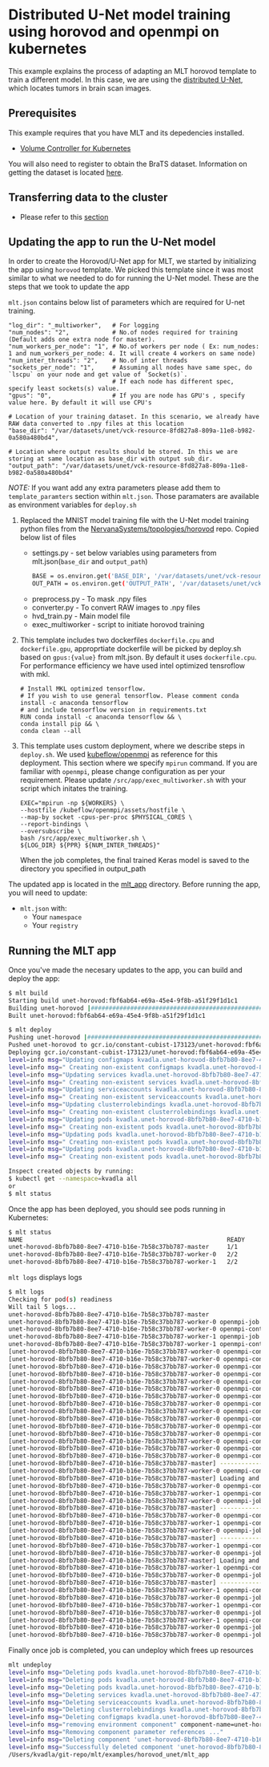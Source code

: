 # Distributed U-Net model training using horovod and openmpi on kubernetes

This example explains the process of adapting an MLT horovod template to train
a different model.  In this case, we are using the [distributed U-Net](https://github.com/NervanaSystems/topologies/tree/master/distributed_unet/Horovod),
which locates tumors in brain scan images.

## Prerequisites

This example requires that you have MLT and its depedencies installed.
- [Volume Controller for Kubernetes](https://github.com/kubeflow/experimental-kvc/blob/master/docs/ops.md#installing-the-controller)

You will also need to register to obtain the BraTS dataset.
Information on getting the dataset is located [here](https://github.com/NervanaSystems/topologies/tree/master/distributed_unet#required-data).

## Transferring data to the cluster

* Please refer to this [section](https://github.com/IntelAI/mlt/tree/master/examples/distributed_unet#transferring-data-to-the-cluster)

## Updating the app to run the U-Net model

In order to create the Horovod/U-Net app for MLT, we started by initializing
the app using `horovod` template.  We picked this template since
it was most similar to what we needed to do for running the U-Net model.
These are the steps that we took to update the app

`mlt.json` contains below list of parameters which are required for U-net training.

    "log_dir": "_multiworker",   # For logging
    "num_nodes": "2",            # No.of nodes required for training (Default adds one extra node for master).
    "num_workers_per_node": "1", # No.of workers per node ( Ex: num_nodes: 1 and num_workers_per_node: 4. It will create 4 workers on same node)
    "num_inter_threads": "2",    # No.of inter threads
    "sockets_per_node": "1",     # Assuming all nodes have same spec, do `lscpu` on your node and get value of `Socket(s)`.
                                 # If each node has different spec, specify least sockets(s) value.
    "gpus": "0",                 # If you are node has GPU's , specify value here. By default it will use CPU's

    # Location of your training dataset. In this scenario, we already have RAW data converted to .npy files at this location
    "base_dir": "/var/datasets/unet/vck-resource-8fd827a8-809a-11e8-b982-0a580a480bd4",

    # Location where output results should be stored. In this we are storing at same location as base_dir with output sub_dir.
    "output_path": "/var/datasets/unet/vck-resource-8fd827a8-809a-11e8-b982-0a580a480bd4"


 *NOTE:* If you want add any extra parameters please add them to `template_paramters` section within `mlt.json`. Those paramaters
    are available as environment variables for `deploy.sh`

 1. Replaced the MNIST model training file with the U-Net model training
 python files from the
[NervanaSystems/topologies/horovod](https://github.com/NervanaSystems/topologies/tree/master/distributed_unet/Horovod)
repo. Copied below list of files
    * settings.py - set below variables using parameters from mlt.json(`base_dir` and `output_path`)
        ```bash
        BASE = os.environ.get('BASE_DIR', '/var/datasets/unet/vck-resource-8fd827a8-809a-11e8-b982-0a580a480bd4')
        OUT_PATH = os.environ.get('OUTPUT_PATH', '/var/datasets/unet/vck-resource-8fd827a8-809a-11e8-b982-0a580a480bd4')
        ```
    * preprocess.py - To mask .npy files
    * converter.py - To convert RAW images to .npy files
    * hvd_train.py - Main model file
    * exec_multiworker - script to initiate horovod training

 2. This template includes two dockerfiles `dockerfile.cpu` and `dockerfile.gpu`, approprtiate dockerfile will be picked by
    deploy.sh based on `gpus:{value}` from mlt.json. By default it uses `dockerfile.cpu`. For performance efficiency we have used
    intel optimized tensroflow with mkl.

    ```
    # Install MKL optimized tensorflow.
    # If you wish to use general tensorflow. Please comment conda install -c anaconda tensorflow
    # and include tensorflow version in requirements.txt
    RUN conda install -c anaconda tensorflow && \
    conda install pip && \
    conda clean --all
    ```

 3. This template uses custom deployment, where we describe steps in `deploy.sh`.
    We used [kubeflow/openmpi](https://github.com/kubeflow/kubeflow/blob/master/kubeflow/openmpi/README.md) as reference for this deployment.
    This section where we specify `mpirun` command. If you are familiar with `openmpi`, please change configuration as per your
    requirement. Please update `/src/app/exec_multiworker.sh` with your script which initates the training.

    ```
    EXEC="mpirun -np ${WORKERS} \
    --hostfile /kubeflow/openmpi/assets/hostfile \
    --map-by socket -cpus-per-proc $PHYSICAL_CORES \
    --report-bindings \
    --oversubscribe \
    bash /src/app/exec_multiworker.sh \
    ${LOG_DIR} ${PPR} ${NUM_INTER_THREADS}"
    ```

    When the job completes, the final trained Keras model is saved to the directory you specified in output_path

The updated app is located in the [mlt_app](mlt_app) directory.  Before
running the app, you will need to update:

 * `mlt.json` with:
   * Your `namespace`
   * Your `registry`

## Running the MLT app

Once you've made the necesary updates to the app, you can build and
deploy the app:

```bash
$ mlt build
Starting build unet-horovod:fbf6ab64-e69a-45e4-9f8b-a51f29f1d1c1
Building unet-horovod |############################################################################################################################| (ETA:  00:00:00)
Built unet-horovod:fbf6ab64-e69a-45e4-9f8b-a51f29f1d1c1

$ mlt deploy
Pushing unet-horovod |#############################################################################################################################| (ETA:  00:00:00)
Pushed unet-horovod to gcr.io/constant-cubist-173123/unet-horovod:fbf6ab64-e69a-45e4-9f8b-a51f29f1d1c1
Deploying gcr.io/constant-cubist-173123/unet-horovod:fbf6ab64-e69a-45e4-9f8b-a51f29f1d1c1
level=info msg="Updating configmaps kvadla.unet-horovod-8bfb7b80-8ee7-4710-b16e-7b58c37bb787-assets"
level=info msg=" Creating non-existent configmaps kvadla.unet-horovod-8bfb7b80-8ee7-4710-b16e-7b58c37bb787-assets"
level=info msg="Updating services kvadla.unet-horovod-8bfb7b80-8ee7-4710-b16e-7b58c37bb787"
level=info msg=" Creating non-existent services kvadla.unet-horovod-8bfb7b80-8ee7-4710-b16e-7b58c37bb787"
level=info msg="Updating serviceaccounts kvadla.unet-horovod-8bfb7b80-8ee7-4710-b16e-7b58c37bb787"
level=info msg=" Creating non-existent serviceaccounts kvadla.unet-horovod-8bfb7b80-8ee7-4710-b16e-7b58c37bb787"
level=info msg="Updating clusterrolebindings kvadla.unet-horovod-8bfb7b80-8ee7-4710-b16e-7b58c37bb787"
level=info msg=" Creating non-existent clusterrolebindings kvadla.unet-horovod-8bfb7b80-8ee7-4710-b16e-7b58c37bb787"
level=info msg="Updating pods kvadla.unet-horovod-8bfb7b80-8ee7-4710-b16e-7b58c37bb787-master"
level=info msg=" Creating non-existent pods kvadla.unet-horovod-8bfb7b80-8ee7-4710-b16e-7b58c37bb787-master"
level=info msg="Updating pods kvadla.unet-horovod-8bfb7b80-8ee7-4710-b16e-7b58c37bb787-worker-0"
level=info msg=" Creating non-existent pods kvadla.unet-horovod-8bfb7b80-8ee7-4710-b16e-7b58c37bb787-worker-0"
level=info msg="Updating pods kvadla.unet-horovod-8bfb7b80-8ee7-4710-b16e-7b58c37bb787-worker-1"
level=info msg=" Creating non-existent pods kvadla.unet-horovod-8bfb7b80-8ee7-4710-b16e-7b58c37bb787-worker-1"

Inspect created objects by running:
$ kubectl get --namespace=kvadla all
or
$ mlt status

```

Once the app has been deployed, you should see pods running in
Kubernetes:
```bash
$ mlt status
NAME                                                         READY     STATUS    RESTARTS   AGE       IP             NODE
unet-horovod-8bfb7b80-8ee7-4710-b16e-7b58c37bb787-master     1/1       Running   0          1m        10.x.y.z       gke-node-1
unet-horovod-8bfb7b80-8ee7-4710-b16e-7b58c37bb787-worker-0   2/2       Running   0          1m        10.x1.y1.z1    gke-node-2
unet-horovod-8bfb7b80-8ee7-4710-b16e-7b58c37bb787-worker-1   2/2       Running   0          1m        10.x2.y2.z2    gke-node-3

```

`mlt logs` displays logs

```bash
$ mlt logs
Checking for pod(s) readiness
Will tail 5 logs...
unet-horovod-8bfb7b80-8ee7-4710-b16e-7b58c37bb787-master
unet-horovod-8bfb7b80-8ee7-4710-b16e-7b58c37bb787-worker-0 openmpi-job
unet-horovod-8bfb7b80-8ee7-4710-b16e-7b58c37bb787-worker-0 openmpi-controller
unet-horovod-8bfb7b80-8ee7-4710-b16e-7b58c37bb787-worker-1 openmpi-job
unet-horovod-8bfb7b80-8ee7-4710-b16e-7b58c37bb787-worker-1 openmpi-controller
[unet-horovod-8bfb7b80-8ee7-4710-b16e-7b58c37bb787-worker-0 openmpi-controller] unet-horovod-8bfb7b80-8ee7-4710-b16e-7b58c37bb787-master is in "Running" phase
[unet-horovod-8bfb7b80-8ee7-4710-b16e-7b58c37bb787-worker-0 openmpi-controller] unet-horovod-8bfb7b80-8ee7-4710-b16e-7b58c37bb787-master is in "Running" phase
[unet-horovod-8bfb7b80-8ee7-4710-b16e-7b58c37bb787-worker-0 openmpi-controller] unet-horovod-8bfb7b80-8ee7-4710-b16e-7b58c37bb787-master is in "Running" phase
[unet-horovod-8bfb7b80-8ee7-4710-b16e-7b58c37bb787-worker-0 openmpi-controller] unet-horovod-8bfb7b80-8ee7-4710-b16e-7b58c37bb787-master is in "Running" phase
[unet-horovod-8bfb7b80-8ee7-4710-b16e-7b58c37bb787-worker-0 openmpi-controller] unet-horovod-8bfb7b80-8ee7-4710-b16e-7b58c37bb787-master is in "Running" phase
[unet-horovod-8bfb7b80-8ee7-4710-b16e-7b58c37bb787-worker-0 openmpi-controller] unet-horovod-8bfb7b80-8ee7-4710-b16e-7b58c37bb787-master is in "Running" phase
[unet-horovod-8bfb7b80-8ee7-4710-b16e-7b58c37bb787-worker-0 openmpi-controller] unet-horovod-8bfb7b80-8ee7-4710-b16e-7b58c37bb787-master is in "Running" phase
[unet-horovod-8bfb7b80-8ee7-4710-b16e-7b58c37bb787-worker-0 openmpi-controller] unet-horovod-8bfb7b80-8ee7-4710-b16e-7b58c37bb787-master is in "Running" phase
[unet-horovod-8bfb7b80-8ee7-4710-b16e-7b58c37bb787-worker-0 openmpi-controller] unet-horovod-8bfb7b80-8ee7-4710-b16e-7b58c37bb787-master is in "Running" phase
[unet-horovod-8bfb7b80-8ee7-4710-b16e-7b58c37bb787-worker-0 openmpi-controller] unet-horovod-8bfb7b80-8ee7-4710-b16e-7b58c37bb787-master is in "Running" phase
[unet-horovod-8bfb7b80-8ee7-4710-b16e-7b58c37bb787-worker-0 openmpi-controller] unet-horovod-8bfb7b80-8ee7-4710-b16e-7b58c37bb787-master is in "Running" phase
[unet-horovod-8bfb7b80-8ee7-4710-b16e-7b58c37bb787-worker-0 openmpi-controller] unet-horovod-8bfb7b80-8ee7-4710-b16e-7b58c37bb787-master is in "Running" phase
[unet-horovod-8bfb7b80-8ee7-4710-b16e-7b58c37bb787-worker-0 openmpi-controller] unet-horovod-8bfb7b80-8ee7-4710-b16e-7b58c37bb787-master is in "Running" phase
[unet-horovod-8bfb7b80-8ee7-4710-b16e-7b58c37bb787-worker-0 openmpi-controller] unet-horovod-8bfb7b80-8ee7-4710-b16e-7b58c37bb787-master is in "Running" phase
[unet-horovod-8bfb7b80-8ee7-4710-b16e-7b58c37bb787-worker-0 openmpi-controller] unet-horovod-8bfb7b80-8ee7-4710-b16e-7b58c37bb787-master is in "Running" phase
[unet-horovod-8bfb7b80-8ee7-4710-b16e-7b58c37bb787-master] ----------------------------------------
[unet-horovod-8bfb7b80-8ee7-4710-b16e-7b58c37bb787-worker-0 openmpi-controller] unet-horovod-8bfb7b80-8ee7-4710-b16e-7b58c37bb787-master is in "Running" phase
[unet-horovod-8bfb7b80-8ee7-4710-b16e-7b58c37bb787-master] Loading and preprocessing test data...
[unet-horovod-8bfb7b80-8ee7-4710-b16e-7b58c37bb787-worker-0 openmpi-controller] unet-horovod-8bfb7b80-8ee7-4710-b16e-7b58c37bb787-master is in "Running" phase
[unet-horovod-8bfb7b80-8ee7-4710-b16e-7b58c37bb787-worker-1 openmpi-controller] unet-horovod-8bfb7b80-8ee7-4710-b16e-7b58c37bb787-master is in "Running" phase
[unet-horovod-8bfb7b80-8ee7-4710-b16e-7b58c37bb787-worker-0 openmpi-job] + expr 10 + 1
[unet-horovod-8bfb7b80-8ee7-4710-b16e-7b58c37bb787-master] ----------------------------------------
[unet-horovod-8bfb7b80-8ee7-4710-b16e-7b58c37bb787-worker-0 openmpi-controller] unet-horovod-8bfb7b80-8ee7-4710-b16e-7b58c37bb787-master is in "Running" phase
[unet-horovod-8bfb7b80-8ee7-4710-b16e-7b58c37bb787-worker-1 openmpi-controller] unet-horovod-8bfb7b80-8ee7-4710-b16e-7b58c37bb787-master is in "Running" phase
[unet-horovod-8bfb7b80-8ee7-4710-b16e-7b58c37bb787-worker-0 openmpi-job] + retries=11
[unet-horovod-8bfb7b80-8ee7-4710-b16e-7b58c37bb787-master] ----------------------------------------
[unet-horovod-8bfb7b80-8ee7-4710-b16e-7b58c37bb787-worker-1 openmpi-controller] unet-horovod-8bfb7b80-8ee7-4710-b16e-7b58c37bb787-master is in "Running" phase
[unet-horovod-8bfb7b80-8ee7-4710-b16e-7b58c37bb787-worker-0 openmpi-job] + [ -n  ]
[unet-horovod-8bfb7b80-8ee7-4710-b16e-7b58c37bb787-master] Loading and preprocessing test data...
[unet-horovod-8bfb7b80-8ee7-4710-b16e-7b58c37bb787-worker-1 openmpi-controller] unet-horovod-8bfb7b80-8ee7-4710-b16e-7b58c37bb787-master is in "Running" phase
[unet-horovod-8bfb7b80-8ee7-4710-b16e-7b58c37bb787-worker-0 openmpi-job] + [ -f /kubeflow/openmpi/data/.openmpi-controller/SIGTERM ]
[unet-horovod-8bfb7b80-8ee7-4710-b16e-7b58c37bb787-master] ----------------------------------------
[unet-horovod-8bfb7b80-8ee7-4710-b16e-7b58c37bb787-worker-1 openmpi-controller] unet-horovod-8bfb7b80-8ee7-4710-b16e-7b58c37bb787-master is in "Running" phase
[unet-horovod-8bfb7b80-8ee7-4710-b16e-7b58c37bb787-worker-0 openmpi-job] + sleep 10
[unet-horovod-8bfb7b80-8ee7-4710-b16e-7b58c37bb787-worker-1 openmpi-controller] unet-horovod-8bfb7b80-8ee7-4710-b16e-7b58c37bb787-master is in "Running" phase
[unet-horovod-8bfb7b80-8ee7-4710-b16e-7b58c37bb787-worker-0 openmpi-job] + expr 11 + 1
[unet-horovod-8bfb7b80-8ee7-4710-b16e-7b58c37bb787-worker-1 openmpi-controller] unet-horovod-8bfb7b80-8ee7-4710-b16e-7b58c37bb787-master is in "Running" phase
[unet-horovod-8bfb7b80-8ee7-4710-b16e-7b58c37bb787-worker-0 openmpi-job] + retries=12
[unet-horovod-8bfb7b80-8ee7-4710-b16e-7b58c37bb787-worker-0 openmpi-job] + [ -n  ]
```

Finally once job is completed, you can undeploy which frees up resources
```bash
mlt undeploy
level=info msg="Deleting pods kvadla.unet-horovod-8bfb7b80-8ee7-4710-b16e-7b58c37bb787-worker-1"
level=info msg="Deleting pods kvadla.unet-horovod-8bfb7b80-8ee7-4710-b16e-7b58c37bb787-master"
level=info msg="Deleting pods kvadla.unet-horovod-8bfb7b80-8ee7-4710-b16e-7b58c37bb787-worker-0"
level=info msg="Deleting services kvadla.unet-horovod-8bfb7b80-8ee7-4710-b16e-7b58c37bb787"
level=info msg="Deleting serviceaccounts kvadla.unet-horovod-8bfb7b80-8ee7-4710-b16e-7b58c37bb787"
level=info msg="Deleting clusterrolebindings kvadla.unet-horovod-8bfb7b80-8ee7-4710-b16e-7b58c37bb787"
level=info msg="Deleting configmaps kvadla.unet-horovod-8bfb7b80-8ee7-4710-b16e-7b58c37bb787-assets"
level=info msg="removing environment component" component-name=unet-horovod-8bfb7b80-8ee7-4710-b16e-7b58c37bb787
level=info msg="Removing component parameter references ..."
level=info msg="Deleting component 'unet-horovod-8bfb7b80-8ee7-4710-b16e-7b58c37bb787' at path '/Users/kvadla/git-repo/mlt/examples/horovod_unet/mlt_app/unet-horovod-8bfb7b80-8ee7-4710-b16e-7b58c37bb787/components/unet-horovod-8bfb7b80-8ee7-4710-b16e-7b58c37bb787.jsonnet'"
level=info msg="Successfully deleted component 'unet-horovod-8bfb7b80-8ee7-4710-b16e-7b58c37bb787'"
/Users/kvadla/git-repo/mlt/examples/horovod_unet/mlt_app
```